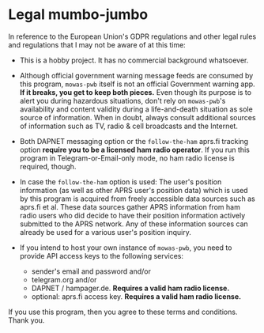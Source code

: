# Legal mumbo-jumbo

In reference to the European Union's GDPR regulations and other legal rules and regulations that I may not be aware of at this time:

- This is a hobby project. It has no commercial background whatsoever.

- Although official government warning message feeds are consumed by this program, ``mowas-pwb`` itself is not an official Government warning app. __If it breaks, you get to keep both pieces.__ Even though its purpose is to alert you during hazardous situations, don't rely on ``mowas-pwb``'s availability and content validity during a life-and-death situation as sole source of information. When in doubt, always consult additional sources of information such as TV, radio & cell broadcasts and the Internet.

- Both DAPNET messaging option or the ``follow-the-ham`` aprs.fi tracking option __require you to be a licensed ham radio operator__. If you run this program in Telegram-or-Email-only mode, no ham radio license is required, though.

- In case the ``follow-the-ham`` option is used: The user's position information (as well as other APRS user's position data) which is used by this program is acquired from freely accessible data sources such as aprs.fi et al. These data sources gather APRS information from ham radio users who did decide to have their position information actively submitted to the APRS network. Any of these information sources can already be used for a various user's position inquiry.

- If you intend to host your own instance of ``mowas-pwb``, you need to provide API access keys to the following services:
    - sender's email and password and/or
    - telegram.org and/or
    - DAPNET / hampager.de. __Requires a valid ham radio license.__
    - optional: aprs.fi access key. __Requires a valid ham radio license.__

If you use this program, then you agree to these terms and conditions. Thank you.
